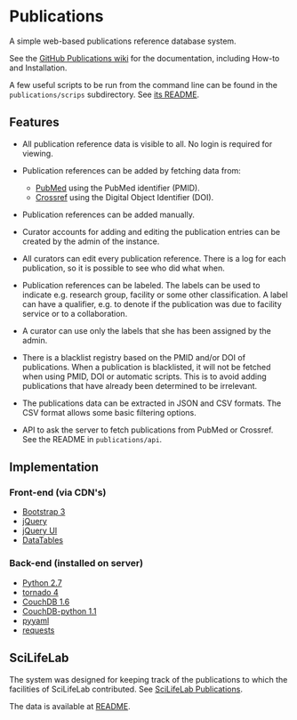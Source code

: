 Publications
============

A simple web-based publications reference database system.

See the [GitHub Publications wiki](https://github.com/pekrau/Publications/wiki)
for the documentation, including How-to and Installation.

A few useful scripts to be run from the command line can be found in
the `publications/scrips` subdirectory.
See [its README](https://github.com/pekrau/Publications/tree/master/publications/scripts).

Features
--------

- All publication reference data is visible to all. No login is
  required for viewing.

- Publication references can be added by fetching data from:

  - [PubMed](https://www.ncbi.nlm.nih.gov/pubmed)
    using the PubMed identifier (PMID).
  - [Crossref](https://www.crossref.org/)
     using the Digital Object Identifier (DOI).

- Publication references can be added manually.

- Curator accounts for adding and editing the publication entries can
  be created by the admin of the instance.

- All curators can edit every publication reference. There is a log
  for each publication, so it is possible to see who did what when.

- Publication references can be labeled. The labels can be used to
  indicate e.g. research group, facility or some other classification.
  A label can have a qualifier, e.g. to denote if the publication was
  due to facility service or to a collaboration.

- A curator can use only the labels that she has been assigned by the
  admin.

- There is a blacklist registry based on the PMID and/or DOI of
  publications.  When a publication is blacklisted, it will not be
  fetched when using PMID, DOI or automatic scripts. This is to avoid
  adding publications that have already been determined to be
  irrelevant.

- The publications data can be extracted in JSON and CSV formats. The
  CSV format allows some basic filtering options.

- API to ask the server to fetch publications from PubMed or Crossref.
  See the README in `publications/api`.

Implementation
--------------

### Front-end (via CDN's)

- [Bootstrap 3](https://getbootstrap.com/docs/3.3/)
- [jQuery](https://jquery.com/)
- [jQuery UI](https://jqueryui.com/)
- [DataTables](https://datatables.net/)

### Back-end (installed on server)

- [Python 2.7](https://www.python.org/)
- [tornado 4](http://www.tornadoweb.org/en/stable/)
- [CouchDB 1.6](http://couchdb.apache.org/)
- [CouchDB-python 1.1](https://pypi.python.org/pypi/CouchDB/1.1)
- [pyyaml](https://pypi.python.org/pypi/PyYAML)
- [requests](http://docs.python-requests.org/en/master/)

SciLifeLab
----------

The system was designed for keeping track of the publications
to which the facilities of SciLifeLab contributed.
See [SciLifeLab Publications](https://publications.scilifelab.se/).

The data is available at [README](publications/scilifelab/README.md).
